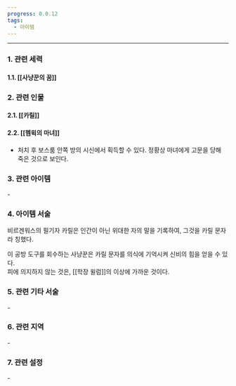 ```yaml
---
progress: 0.0.12
tags:
  - 아이템
---
```

---
### 1. 관련 세력 
#### 1.1. [[사냥꾼의 꿈]]

### 2. 관련 인물
#### 2.1. [[카릴]]
#### 2.2. [[헴윅의 마녀]]
- 처치 후 보스룸 안쪽 방의 시신에서 획득할 수 있다. 정황상 마녀에게 고문을 당해 죽은 것으로 보인다.

### 3. 관련 아이템
\-

### 4. 아이템 서술
비르겐워스의 필기자 카릴은 인간이 아닌 위대한 자의 말을 기록하여, 그것을 카릴 문자라 칭했다.  
  
이 공방 도구를 회수하는 사냥꾼은 카릴 문자를 의식에 기억시켜 신비의 힘을 얻을 수 있다.  
피에 의지하지 않는 것은, [[학장 윌럼]]의 이상에 가까운 것이다.

### 5. 관련 기타 서술
\-
### 6. 관련 지역
\-

### 7. 관련 설정
\-